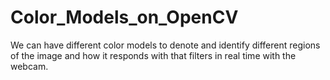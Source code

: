 # Color_Models_on_OpenCV
We can have different color models to denote and identify different regions of the image and how it responds with that filters in real time with the webcam.

